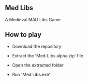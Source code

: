 ## Med Libs
 A Medieval MAD Libs Game

## How to play
- Download the repository

- Extract the 'Med-Libs alpha.zip' file

- Open the extracted folder

- Run 'Med Libs.exe'
